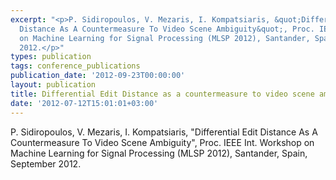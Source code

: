```yaml
---
excerpt: "<p>P. Sidiropoulos, V. Mezaris, I. Kompatsiaris, &quot;Differential Edit
  Distance As A Countermeasure To Video Scene Ambiguity&quot;, Proc. IEEE Int. Workshop
  on Machine Learning for Signal Processing (MLSP 2012), Santander, Spain, September
  2012.</p>"
types: publication
tags: conference_publications
publication_date: '2012-09-23T00:00:00'
layout: publication
title: Differential Edit Distance as a countermeasure to video scene ambiguity
date: '2012-07-12T15:01:01+03:00'
---
```

<p>P. Sidiropoulos, V. Mezaris, I. Kompatsiaris, &quot;Differential Edit Distance As A Countermeasure To Video Scene Ambiguity&quot;, Proc. IEEE Int. Workshop on Machine Learning for Signal Processing (MLSP 2012), Santander, Spain, September 2012.</p>
